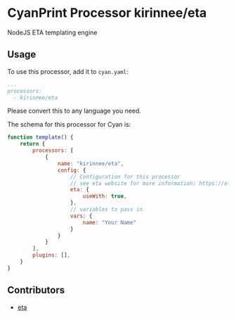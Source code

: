 # CyanPrint Processor kirinnee/eta

NodeJS ETA templating engine

## Usage

To use this processor, add it to `cyan.yaml`:

```yaml
...
processors:
  - kirinnee/eta
```

Please convert this to any language you need.

The schema for this processor for Cyan is:
```javascript
function template() {
    return {
        processors: [
            {
                name: "kirinnee/eta",
                config: {
                    // Configuration for this processor
                    // see eta website for more information: https://eta.js.org/docs/api/configuration
                    eta: {
                        useWith: true,
                    },
                    // variables to pass in
                    vars: {
                        name: "Your Name"
                    }
                }
            }
        ],
        plugins: [],
    }
}
```


## Contributors
- [eta](mailto:kirinnee97@gmail.com)
